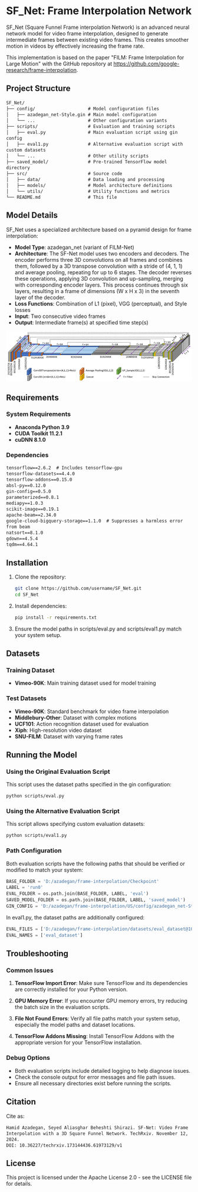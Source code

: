 # SF_Net: Frame Interpolation Network

SF_Net (Square Funnel Frame interpolation Network) is an advanced neural network model for video frame interpolation, designed to generate intermediate frames between existing video frames. This creates smoother motion in videos by effectively increasing the frame rate.

This implementation is based on the paper "FILM: Frame Interpolation for Large Motion" with the GitHub repository at https://github.com/google-research/frame-interpolation.

## Project Structure

```
SF_Net/
├── config/                    # Model configuration files
│   ├── azadegan_net-Style.gin # Main model configuration
│   └── ...                    # Other configuration variants
├── scripts/                   # Evaluation and training scripts
│   ├── eval.py                # Main evaluation script using gin config
│   ├── eval1.py               # Alternative evaluation script with custom datasets
│   └── ...                    # Other utility scripts
├── saved_model/               # Pre-trained TensorFlow model directory
├── src/                       # Source code
│   ├── data/                  # Data loading and processing
│   ├── models/                # Model architecture definitions
│   └── utils/                 # Utility functions and metrics
└── README.md                  # This file
```

## Model Details

SF_Net uses a specialized architecture based on a pyramid design for frame interpolation:

- **Model Type**: azadegan_net (variant of FILM-Net)
- **Architecture**: The SF-Net model uses two encoders and decoders. The encoder performs three 3D convolutions on all frames and combines them, followed by a 3D transpose convolution with a stride of (4, 1, 1) and average pooling, repeating for up to 6 stages. The decoder reverses these operations, applying 3D convolution and up-sampling, merging with corresponding encoder layers. This process continues through six layers, resulting in a frame of dimensions (W x H x 3) in the seventh layer of the decoder.
- **Loss Functions**: Combination of L1 (pixel), VGG (perceptual), and Style losses
- **Input**: Two consecutive video frames
- **Output**: Intermediate frame(s) at specified time step(s)

![SF-Net Structure](image.png)

## Requirements

### System Requirements

- **Anaconda Python 3.9**
- **CUDA Toolkit 11.2.1**
- **cuDNN 8.1.0**

### Dependencies

```
tensorflow==2.6.2  # Includes tensorflow-gpu
tensorflow-datasets==4.4.0
tensorflow-addons==0.15.0
absl-py==0.12.0
gin-config==0.5.0
parameterized==0.8.1
mediapy==1.0.3
scikit-image==0.19.1
apache-beam==2.34.0
google-cloud-bigquery-storage==1.1.0  # Suppresses a harmless error from beam
natsort==8.1.0
gdown==4.5.4
tqdm==4.64.1
```

## Installation

1. Clone the repository:
   ```bash
   git clone https://github.com/username/SF_Net.git
   cd SF_Net
   ```

2. Install dependencies:
   ```bash
   pip install -r requirements.txt
   ```

3. Ensure the model paths in scripts/eval.py and scripts/eval1.py match your system setup.

## Datasets

### Training Dataset

- **Vimeo-90K**: Main training dataset used for model training

### Test Datasets

- **Vimeo-90K**: Standard benchmark for video frame interpolation
- **Middlebury-Other**: Dataset with complex motions
- **UCF101**: Action recognition dataset used for evaluation
- **Xiph**: High-resolution video dataset
- **SNU-FILM**: Dataset with varying frame rates

## Running the Model

### Using the Original Evaluation Script

This script uses the dataset paths specified in the gin configuration:

```bash
python scripts/eval.py
```

### Using the Alternative Evaluation Script

This script allows specifying custom evaluation datasets:

```bash
python scripts/eval1.py
```

### Path Configuration

Both evaluation scripts have the following paths that should be verified or modified to match your system:

```python
BASE_FOLDER = 'D:/azadegan/frame-interpolation/Checkpoint'
LABEL = 'run0'
EVAL_FOLDER = os.path.join(BASE_FOLDER, LABEL, 'eval')
SAVED_MODEL_FOLDER = os.path.join(BASE_FOLDER, LABEL, 'saved_model')
GIN_CONFIG = 'D:/azadegan/frame-interpolation/US/config/azadegan_net-Style.gin'
```

In eval1.py, the dataset paths are additionally configured:

```python
EVAL_FILES = ['D:/azadegan/frame-interpolation/datasets/eval_dataset@10']
EVAL_NAMES = ['eval_dataset']
```

## Troubleshooting

### Common Issues

1. **TensorFlow Import Error**: Make sure TensorFlow and its dependencies are correctly installed for your Python version.

2. **GPU Memory Error**: If you encounter GPU memory errors, try reducing the batch size in the evaluation scripts.

3. **File Not Found Errors**: Verify all file paths match your system setup, especially the model paths and dataset locations.

4. **TensorFlow Addons Missing**: Install TensorFlow Addons with the appropriate version for your TensorFlow installation.

### Debug Options

- Both evaluation scripts include detailed logging to help diagnose issues.
- Check the console output for error messages and file path issues.
- Ensure all necessary directories exist before running the scripts.

## Citation

Cite as: 
```
Hamid Azadegan, Seyed Aliasghar Beheshti Shirazi. SF-Net: Video Frame Interpolation with a 3D Square Funnel Network. TechRxiv. November 12, 2024.
DOI: 10.36227/techrxiv.173144436.61973129/v1
```

## License

This project is licensed under the Apache License 2.0 - see the LICENSE file for details.